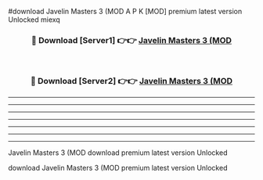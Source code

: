 #download Javelin Masters 3 (MOD A P K [MOD] premium latest version Unlocked miexq 



<div align="center">
<h3>🔴 Download [Server1] 👉👉 <a href="https://apkdownload3.web.app/">Javelin Masters 3 (MOD</a></h3><br>

<h3>🔴 Download [Server2] 👉👉 <a href="https://apkdownload3.web.app/">Javelin Masters 3 (MOD</a></h3>
</div>





----------------------------------------------------------

----------------------------------------------------------

----------------------------------------------------------

----------------------------------------------------------

----------------------------------------------------------

----------------------------------------------------------

----------------------------------------------------------

Javelin Masters 3 (MOD download premium latest version Unlocked

download Javelin Masters 3 (MOD premium latest version Unlocked
